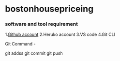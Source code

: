 # bostonhousepriceing

### software and tool requirement
1.[Github account](https://github.com/hamzanufc10/bostonhousepriceing) 
2.Heruko account
3.VS code
4.Git CLI

Git Command -

git addss
git commit
git push
